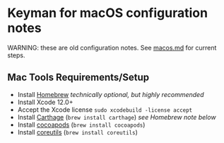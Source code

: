 # Keyman for macOS configuration notes

WARNING: these are old configuration notes. See [macos.md](../macos.md) for current steps.

## Mac Tools Requirements/Setup

* Install [Homebrew] *technically optional, but highly recommended*
* Install Xcode 12.0+
* Accept the Xcode license `sudo xcodebuild -license accept`
* Install [Carthage] (`brew install carthage`) *see Homebrew note below*
* Install [cocoapods] (`brew install cocoapods`)
* Install [coreutils] (`brew install coreutils`)

[Homebrew]: https://brew.sh/
[Carthage]: https://github.com/Carthage/Carthage/blob/master/README.md
[cocoapods]: https://cocoapods.org/
[coreutils]: https://www.gnu.org/software/coreutils/
